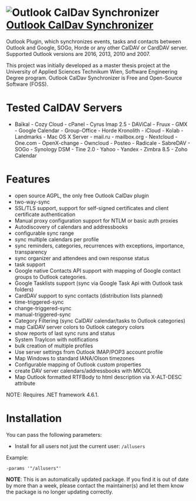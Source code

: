# ![Outlook CalDav Synchronizer](https://cdn.rawgit.com/pauby/ChocoPackages/ea075a55/icons/outlookcaldav.png "Outlook CalDav Synchronizer Logo") [Outlook CalDav Synchronizer](https://chocolatey.org/packages/outlookcaldav)

Outlook Plugin, which synchronizes events, tasks and contacts between Outlook and Google, SOGo, Horde or any other CalDAV or CardDAV server. Supported Outlook versions are 2016, 2013, 2010 and 2007.

This project was initially developed as a master thesis project at the University of Applied Sciences Technikum Wien, Software Engineering Degree program. Outlook CalDav Synchronizer is Free and Open-Source Software (FOSS).

# Tested CalDAV Servers

- Baïkal - Cozy Cloud - cPanel - Cyrus Imap 2.5 - DAViCal - Fruux - GMX - Google Calendar - Group-Office - Horde Kronolith - iCloud - Kolab - Landmarks - Mac OS X Server - mail.ru - mailbox.org - Nextcloud - One.com - OpenX-change - Owncloud - Posteo - Radicale - SabreDAV - SOGo - Synology DSM - Tine 2.0 - Yahoo - Yandex - Zimbra 8.5 - Zoho Calendar

# Features

* open source AGPL, the only free Outlook CalDav plugin
* two-way-sync
* SSL/TLS support, support for self-signed certificates and client certificate authentication
* Manual proxy configuration support for NTLM or basic auth proxies
* Autodiscovery of calendars and addressbooks
* configurable sync range
* sync multiple calendars per profile
* sync reminders, categories, recurrences with exceptions, importance, transparency
* sync organizer and attendees and own response status
* task support
* Google native Contacts API support with mapping of Google contact groups to Outlook categories.
* Google Tasklists support (sync via Google Task Api with Outlook task folders)
* CardDAV support to sync contacts (distribution lists planned)
* time-triggered-sync
* change-triggered-sync
* manual-triggered-sync
* Category Filtering (sync CalDAV calendar/tasks to Outlook categories)
* map CalDAV server colors to Outlook category colors
* show reports of last sync runs and status
* System TrayIcon with notifications
* bulk creation of multiple profiles
* Use server settings from Outlook IMAP/POP3 account profile
* Map Windows to standard IANA/Olson timezones
* Configurable mapping of Outlook custom properties
* create DAV server calendars/addressbooks with MKCOL
* Map Outlook formatted RTFBody to html description via X-ALT-DESC attribute

NOTE: Requires .NET framework 4.6.1.

# Installation

You can pass the following parameters:

* Install for all users not just the current user: `/allusers`

Example:

`-params '"/allusers"'`

**NOTE**: This is an automatically updated package. If you find it is out of date by more than a week, please contact the maintainer(s) and let them know the package is no longer updating correctly.